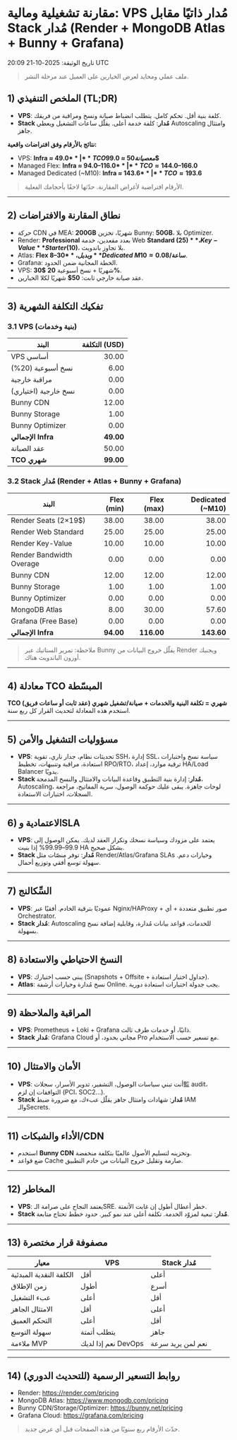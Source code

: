 # مقارنة تشغيلية ومالية: VPS مُدار ذاتيًا مقابل Stack مُدار (Render + MongoDB Atlas + Bunny + Grafana)
تاريخ الوثيقة: 2025-10-21 20:09 UTC

> ملف عملي ومحايد لعرض الخيارين على العميل عند مرحلة النشر.

## 1) الملخص التنفيذي (TL;DR)
- **VPS**: كلفة بنية أقل. تحكم كامل. يتطلب انضباط صيانة ونسخ ومراقبة من فريقك.
- **Stack مُدار**: كلفة خدمة أعلى. يقلّل ساعات التشغيل ويعطي Autoscaling وامتثال جاهز.

**نتائج بالأرقام وفق افتراضات واقعية:**  
- VPS: **Infra ≈ 49.0$** | **TCO مع صيانة 50$ ≈ 99.0$**  
- Managed Flex: **Infra ≈ 94.0–116.0$** | **TCO ≈ 144.0–166.0$**  
- Managed Dedicated (~M10): **Infra ≈ 143.6$** | **TCO ≈ 193.6$**

> الأرقام افتراضية لأغراض المقارنة. حدّثها لاحقًا بأحجامك الفعلية.

---

## 2) نطاق المقارنة والافتراضات
- حركة CDN في MEA: **200GB** شهريًا، تخزين Bunny: **50GB**، بلا Optimizer.
- Render: **Professional** بعدد مقعدين، خدمة Web **Standard (25$)**، Key-Value **Starter (10$)**، بلا تجاوز باندويث.
- Atlas: **Flex 8–30$**، وبديل **Dedicated~M10 ≈ 0.08$/ساعة**.
- Grafana: الخطة المجانية ضمن الحدود.
- VPS: **30$** شهريًا + نسخ أسبوعية **20%**.
- عقد صيانة خارجي ثابت: **50$** شهريًا لكلا الخيارين.

---

## 3) تفكيك التكلفة الشهرية

### 3.1 VPS (بنية وخدمات)
| البند | التكلفة (USD) |
|---|---:|
| VPS أساسي | 30.00 |
| نسخ أسبوعية (20%) | 6.00 |
| مراقبة خارجية | 0.00 |
| نسخ خارجية (اختياري) | 0.00 |
| Bunny CDN | 12.00 |
| Bunny Storage | 1.00 |
| Bunny Optimizer | 0.00 |
| **الإجمالي Infra** | **49.00** |
| عقد الصيانة | 50.00 |
| **TCO شهري** | **99.00** |

### 3.2 Stack مُدار (Render + Atlas + Bunny + Grafana)
| البند | Flex (min) | Flex (max) | Dedicated (~M10) |
|---|---:|---:|---:|
| Render Seats (2×19$) | 38.00 | 38.00 | 38.00 |
| Render Web Standard | 25.00 | 25.00 | 25.00 |
| Render Key-Value | 10.00 | 10.00 | 10.00 |
| Render Bandwidth Overage | 0.00 | 0.00 | 0.00 |
| Bunny CDN | 12.00 | 12.00 | 12.00 |
| Bunny Storage | 1.00 | 1.00 | 1.00 |
| Bunny Optimizer | 0.00 | 0.00 | 0.00 |
| MongoDB Atlas | 8.00 | 30.00 | 57.60 |
| Grafana (Free Base) | 0.00 | 0.00 | 0.00 |
| **الإجمالي Infra** | **94.00** | **116.00** | **143.60** |

> ملاحظة: تمرير الستاتيك عبر Bunny يقلّل خروج البيانات من Render ويجنبك أوزون الباندويث هناك.

---

## 4) معادلة TCO المبسّطة
**TCO شهري = تكلفة البنية والخدمات + صيانة/تشغيل شهري (عقد ثابت أو ساعات فريق)**  
استخدم هذه المعادلة لتحديث القرار كل ربع سنة.

---

## 5) مسؤوليات التشغيل والأمن
- **VPS**: تحديثات نظام، جدار ناري، تقوية SSH، إدارة SSL، سياسة نسخ واختبارات استعادة، مراقبة وتنبيهات، تخطيط RPO/RTO، ترقية موارد، إعداد HA/Load Balancer يدويًا.
- **Stack مُدار**: إدارة بنية التطبيق وقاعدة البيانات والامتثال والنسخ المدمجة، Autoscaling، لوحات جاهزة. يبقى عليك حوكمة الوصول، سرية المفاتيح، مراجعة السجلات، اختبارات الاستعادة.

---

## 6) الاعتمادية وSLA
- **VPS**: يعتمد على مزودك وسياسة نسخك وتكرار العقد لديك. يمكن الوصول إلى 99.9–99.99% إذا بنيت HA بشكل صحيح.
- **Stack مُدار**: توفر منصّات مثل Render/Atlas/Grafana SLAs وخيارات دعم. سهولة توسع أفقي وتوزيع أحمال.

---

## 7) السِّكالنج
- **VPS**: عموديًا بترقية الخادم. أفقيًا عبر Nginx/HAProxy + صور تطبيق متعددة + أي Orchestrator.
- **Stack مُدار**: Autoscaling للخدمات، قواعد بيانات مُدارة، وقابلية إضافة نسخ بسهولة.

---

## 8) النسخ الاحتياطي والاستعادة
- **VPS**: يبنى حسب اختيارك (Snapshots + Offsite + جداول اختبار استعادة).
- **Atlas**: نسخ مُدارة وخيارات أرشفة Online. يجب جدولة اختبارات استعادة دورية.

---

## 9) المراقبة والملاحظة
- **VPS**: Prometheus + Loki + Grafana ذاتيًا، أو خدمات طرف ثالث.
- **Stack مُدار**: Grafana Cloud مجاني بحدود، أو Pro مع تسعير حسب الاستخدام.

---

## 10) الأمان والامتثال
- **VPS**: أنت تبني سياسات الوصول، التشفير، تدوير الأسرار، سجلات監 audit، التوافقات إن لزم (PCI، SOC2...).
- **Stack مُدار**: شهادات وامتثال جاهز يقلّل عبءك، مع ضرورة ضبط IAM والـSecrets.

---

## 11) الأداء والشبكات/CDN
- استخدم **Bunny CDN** وتخزينه لتسليم الأصول عالميًا بتكلفة منخفضة.
- ضع قواعد Cache صارمة وتقليل خروج البيانات من خادم التطبيق.

---

## 12) المخاطر
- **VPS**: يعتمد النجاح على صرامة الـSRE. خطر أعطال أطول إن غابت الأتمتة.
- **Stack مُدار**: تبعية لمزوّد الخدمة. تكلفة أعلى عند نمو كبير. حدود خطط تحتاج متابعة.

---

## 13) مصفوفة قرار مختصرة
| معيار | VPS | Stack مُدار |
|---|---|---|
| الكلفة النقدية المبدئية | أقل | أعلى |
| زمن الإطلاق | أطول | أسرع |
| عبء التشغيل | أعلى | أقل |
| الامتثال الجاهز | أقل | أعلى |
| التحكم العميق | أعلى | أقل |
| سهولة التوسع | يتطلب أتمتة | جاهز |
| ملاءمة MVP | نعم إذا لديك DevOps | نعم لمن يريد سرعة |

---

## 14) روابط التسعير الرسمية (للتحديث الدوري)
- Render: https://render.com/pricing
- MongoDB Atlas: https://www.mongodb.com/pricing
- Bunny CDN/Storage/Optimizer: https://bunny.net/pricing
- Grafana Cloud: https://grafana.com/pricing

> حدّث الأرقام ربع سنويًا من هذه الصفحات قبل أي عرض جديد.

